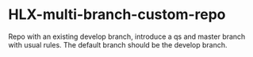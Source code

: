 # HLX-multi-branch-custom-repo
Repo with an existing develop branch, introduce a qs and master branch with usual rules. The default branch should be the develop branch.
